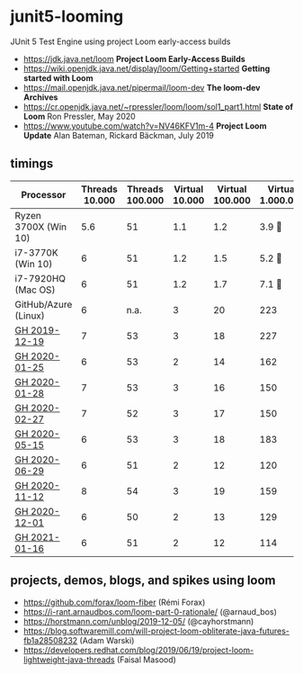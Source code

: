 # junit5-looming
JUnit 5 Test Engine using project Loom early-access builds

- https://jdk.java.net/loom **Project Loom Early-Access Builds**
- https://wiki.openjdk.java.net/display/loom/Getting+started **Getting started with Loom**
- https://mail.openjdk.java.net/pipermail/loom-dev **The loom-dev Archives**
- https://cr.openjdk.java.net/~rpressler/loom/loom/sol1_part1.html **State of Loom** Ron Pressler, May 2020
- https://www.youtube.com/watch?v=NV46KFV1m-4 **Project Loom Update** Alan Bateman, Rickard Bäckman, July 2019

## timings

| Processor              | Threads 10.000 | Threads 100.000 | Virtual 10.000 | Virtual 100.000 | Virtual 1.000.000|
|----------------------- |----------------|-----------------|----------------|---------------- |------------------|
| Ryzen 3700X (Win 10)   | 5.6            | 51              | 1.1            | 1.2             | 3.9 :rocket:     |
| i7-3770K (Win 10)      | 6              | 51              | 1.2            | 1.5             | 5.2 :rocket:     |
| i7-7920HQ (Mac OS)     | 6              | 51              | 1.2            | 1.7             | 7.1 :rocket:     |
| GitHub/Azure (Linux)   | 6              | n.a.            | 3              | 20              | 223              |
| [GH 2019-12-19]        | 7              | 53              | 3              | 18              | 227              |
| [GH 2020-01-25]        | 6              | 53              | 2              | 14              | 162              |
| [GH 2020-01-28]        | 7              | 53              | 3              | 16              | 150              |
| [GH 2020-02-27]        | 7              | 52              | 3              | 17              | 150              |
| [GH 2020-05-15]        | 6              | 53              | 3              | 18              | 183              |
| [GH 2020-06-29]        | 6              | 51              | 2              | 12              | 120              |
| [GH 2020-11-12]        | 8              | 54              | 3              | 19              | 159              |
| [GH 2020-12-01]        | 6              | 50              | 2              | 13              | 129              |
| [GH 2021-01-16]        | 6              | 51              | 2              | 12              | 114              |

## projects, demos, blogs, and spikes using loom

- https://github.com/forax/loom-fiber (Rémi Forax)
- https://i-rant.arnaudbos.com/loom-part-0-rationale/ (@arnaud_bos)
- https://horstmann.com/unblog/2019-12-05/ (@cayhorstmann)
- https://blog.softwaremill.com/will-project-loom-obliterate-java-futures-fb1a28508232 (Adam Warski)
- https://developers.redhat.com/blog/2019/06/19/project-loom-lightweight-java-threads (Faisal Masood)


[GH 2019-12-19]: https://github.com/sormuras/junit5-looming/runs/356277420
[GH 2020-01-25]: https://github.com/sormuras/junit5-looming/runs/408878572
[GH 2020-01-28]: https://github.com/sormuras/junit5-looming/runs/412758929
[GH 2020-02-27]: https://github.com/sormuras/junit5-looming/runs/471973940
[GH 2020-05-15]: https://github.com/sormuras/junit5-looming/runs/678623328
[GH 2020-06-29]: https://github.com/sormuras/junit5-looming/runs/818706426
[GH 2020-11-12]: https://github.com/sormuras/junit5-looming/runs/1389153831
[GH 2020-12-01]: https://github.com/sormuras/junit5-looming/runs/1479126987
[GH 2021-01-16]: https://github.com/sormuras/junit5-looming/runs/1713243492
